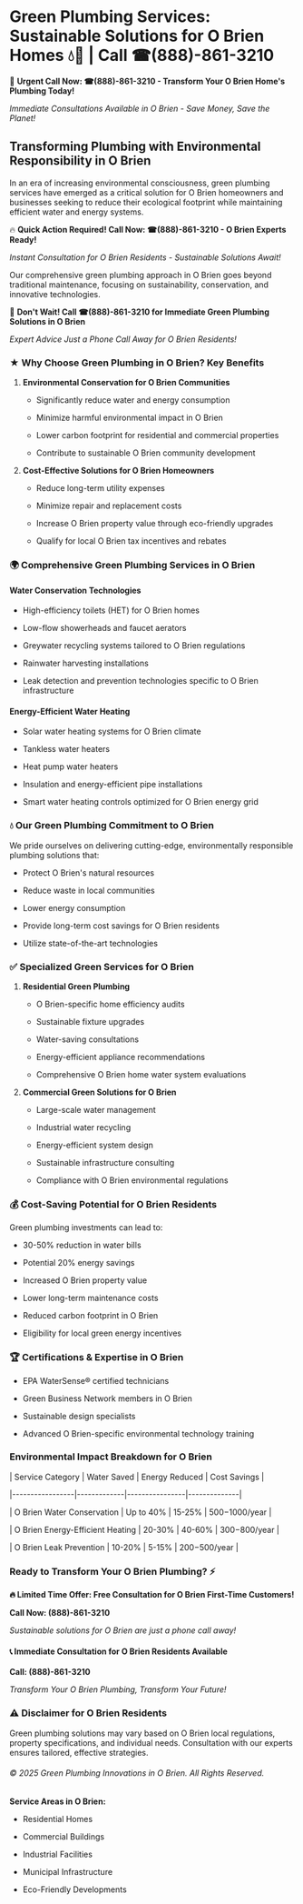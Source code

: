 # Green Plumbing Services: Sustainable Solutions for O Brien Homes 💧🌿 | Call ☎(888)-861-3210

🚨 **Urgent Call Now: ☎(888)-861-3210 - Transform Your O Brien Home's Plumbing Today!**
*Immediate Consultations Available in O Brien - Save Money, Save the Planet!*

## Transforming Plumbing with Environmental Responsibility in O Brien

In an era of increasing environmental consciousness, green plumbing services have emerged as a critical solution for O Brien homeowners and businesses seeking to reduce their ecological footprint while maintaining efficient water and energy systems. 

🔥 **Quick Action Required! Call Now: ☎(888)-861-3210 - O Brien Experts Ready!**
*Instant Consultation for O Brien Residents - Sustainable Solutions Await!*

Our comprehensive green plumbing approach in O Brien goes beyond traditional maintenance, focusing on sustainability, conservation, and innovative technologies.

🚨 **Don't Wait! Call ☎(888)-861-3210 for Immediate Green Plumbing Solutions in O Brien**
*Expert Advice Just a Phone Call Away for O Brien Residents!*

### ★ Why Choose Green Plumbing in O Brien? Key Benefits

1. **Environmental Conservation for O Brien Communities** 
   - Significantly reduce water and energy consumption
   - Minimize harmful environmental impact in O Brien
   - Lower carbon footprint for residential and commercial properties
   - Contribute to sustainable O Brien community development

2. **Cost-Effective Solutions for O Brien Homeowners** 
   - Reduce long-term utility expenses
   - Minimize repair and replacement costs
   - Increase O Brien property value through eco-friendly upgrades
   - Qualify for local O Brien tax incentives and rebates

### 🌍 Comprehensive Green Plumbing Services in O Brien

#### Water Conservation Technologies
- High-efficiency toilets (HET) for O Brien homes
- Low-flow showerheads and faucet aerators
- Greywater recycling systems tailored to O Brien regulations
- Rainwater harvesting installations
- Leak detection and prevention technologies specific to O Brien infrastructure

#### Energy-Efficient Water Heating
- Solar water heating systems for O Brien climate
- Tankless water heaters
- Heat pump water heaters
- Insulation and energy-efficient pipe installations
- Smart water heating controls optimized for O Brien energy grid

### 💧 Our Green Plumbing Commitment to O Brien

We pride ourselves on delivering cutting-edge, environmentally responsible plumbing solutions that:
- Protect O Brien's natural resources
- Reduce waste in local communities
- Lower energy consumption
- Provide long-term cost savings for O Brien residents
- Utilize state-of-the-art technologies

### ✅ Specialized Green Services for O Brien

1. **Residential Green Plumbing**
   - O Brien-specific home efficiency audits
   - Sustainable fixture upgrades
   - Water-saving consultations
   - Energy-efficient appliance recommendations
   - Comprehensive O Brien home water system evaluations

2. **Commercial Green Solutions for O Brien**
   - Large-scale water management
   - Industrial water recycling
   - Energy-efficient system design
   - Sustainable infrastructure consulting
   - Compliance with O Brien environmental regulations

### 💰 Cost-Saving Potential for O Brien Residents

Green plumbing investments can lead to:
- 30-50% reduction in water bills
- Potential 20% energy savings
- Increased O Brien property value
- Lower long-term maintenance costs
- Reduced carbon footprint in O Brien
- Eligibility for local green energy incentives

### 🏆 Certifications & Expertise in O Brien

- EPA WaterSense® certified technicians
- Green Business Network members in O Brien
- Sustainable design specialists
- Advanced O Brien-specific environmental technology training

### Environmental Impact Breakdown for O Brien

| Service Category | Water Saved | Energy Reduced | Cost Savings |
|-----------------|-------------|----------------|--------------|
| O Brien Water Conservation | Up to 40% | 15-25% | $500-$1000/year |
| O Brien Energy-Efficient Heating | 20-30% | 40-60% | $300-$800/year |
| O Brien Leak Prevention | 10-20% | 5-15% | $200-$500/year |

### Ready to Transform Your O Brien Plumbing? ⚡

**🔥 Limited Time Offer: Free Consultation for O Brien First-Time Customers!**

**Call Now: (888)-861-3210**
*Sustainable solutions for O Brien are just a phone call away!*

#### 📞 Immediate Consultation for O Brien Residents Available

**Call: (888)-861-3210**
*Transform Your O Brien Plumbing, Transform Your Future!*

### ⚠️ Disclaimer for O Brien Residents

Green plumbing solutions may vary based on O Brien local regulations, property specifications, and individual needs. Consultation with our experts ensures tailored, effective strategies.

###### © 2025 Green Plumbing Innovations in O Brien. All Rights Reserved.

**Service Areas in O Brien:** 
- Residential Homes
- Commercial Buildings
- Industrial Facilities
- Municipal Infrastructure
- Eco-Friendly Developments